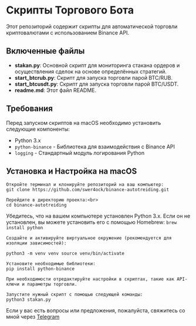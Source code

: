 <h1>Скрипты Торгового Бота</h1>
<p>Этот репозиторий содержит скрипты для автоматической торговли криптовалютами с использованием Binance API.</p>

<h2>Включенные файлы</h2>
<ul>
    <li><strong>stakan.py</strong>: Основной скрипт для мониторинга стакана ордеров и осуществления сделок на основе определённых стратегий.</li>
    <li><strong>start_btcrub.py</strong>: Скрипт для запуска торговли парой BTC/RUB.</li>
    <li><strong>start_btcusdt.py</strong>: Скрипт для запуска торговли парой BTC/USDT.</li>
    <li><strong>readme.md</strong>: Этот файл README.</li>
</ul>

<h2>Требования</h2>
<p>Перед запуском скриптов на macOS необходимо установить следующие компоненты:</p>
<ul>
    <li>Python 3.x</li>
    <li><code>python-binance</code> - Библиотека для взаимодействия с Binance API</li>
    <li><code>logging</code> - Стандартный модуль логирования Python</li>
</ul>

<h2>Установка и Настройка на macOS</h2>

    Откройте терминал и клонируйте репозиторий на ваш компьютер:
    git clone https://github.com/swer4ock/binance-autotreiding.git
    
    Перейдите в директорию проекта:<br>
    cd binance-autotreiding

   Убедитесь, что на вашем компьютере установлен Python 3.x. Если он не установлен, вы можете установить его с помощью Homebrew:
  <code>brew install python</code>

    Создайте и активируйте виртуальное окружение (рекомендуется для изоляции зависимостей):
    
    python3 -m venv venv source venv/bin/activate

    Установите необходимые библиотеки:
    pip install python-binance

    При необходимости отредактируйте настройки в скриптах, такие как API-ключи и параметры торговли.

    Запустите нужный скрипт с помощью следующей команды:
    python3 stakan.py


    
Если у вас есть вопросы или предложения, пожалуйста, свяжитесь со мной через <a href="https://t.me/Marselito1">Telegram</a>
